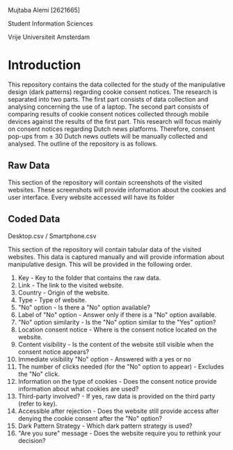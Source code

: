 Mujtaba Alemi [2621665]

Student Information Sciences

Vrije Universiteit Amsterdam

# Introduction
This repository contains the data collected for the study of the manipulative design (dark patterns) regarding cookie consent notices. The research is separated into two parts. The first part consists of data collection and analysing concerning the use of a laptop. The second part consists of comparing results of cookie consent notices collected through mobile devices against the results of the first part. This research will focus mainly on consent notices regarding Dutch news platforms. Therefore, consent pop-ups from ± 30 Dutch news outlets will be manually collected and analysed. The outline of the repository is as follows.


## Raw Data
This section of the repository will contain screenshots of the visited websites. These screenshots will provide information about the cookies and user interface. Every website accessed will have its folder


## Coded Data
Desktop.csv / Smartphone.csv

This section of the repository will contain tabular data of the visited websites. This  data  is  captured  manually  and  will  provide  information  about manipulative design. This will be provided in the following order.

1. Key - Key to the folder that contains the raw data.
2. Link - The link to the visited website.
3. Country - Origin of the website.
4. Type - Type of website.
5. "No" option - Is there a "No" option available?
6. Label of "No" option - Answer only if there is a "No" option available.
7. "No" option similarity - Is the "No" option similar to the "Yes" option?
8. Location consent notice - Where is the consent notice located on the website.
9. Content visibility - Is the content of the website still visible when the consent notice appears?
10. Immediate visibility "No" option - Answered with a yes or no
11. The number of clicks needed (for the "No" option to appear) - Excludes the "No" click.
12. Information on the type of cookies - Does the consent notice provide information about what cookies are used?
13. Third-party involved? - If yes, raw data is provided on the third party (refer to key).
14. Accessible after rejection - Does the website still provide access after denying the cookie consent after the "No" option?
15. Dark Pattern Strategy - Which dark pattern strategy is used?
16. "Are you sure" message - Does the website require you to rethink your decision?

